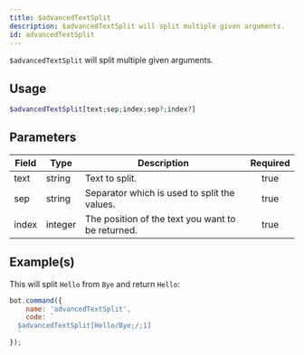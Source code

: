 ```yaml
---
title: $advancedTextSplit
description: $advancedTextSplit will split multiple given arguments.
id: advancedTextSplit
---
```


`$advancedTextSplit` will split multiple given arguments.

## Usage

```php
$advancedTextSplit[text;sep;index;sep?;index?]
```

## Parameters

| Field | Type    | Description                                       | Required |
| ----- | ------- | ------------------------------------------------- | :------: |
| text  | string  | Text to split.                                    |   true   |
| sep   | string  | Separator which is used to split the values.      |   true   |
| index | integer | The position of the text you want to be returned. |   true   |

## Example(s)

This will split `Hello` from `Bye` and return `Hello`:

```javascript
bot.command({
    name: 'advancedTextSplit',
    code: `
  $advancedTextSplit[Hello/Bye;/;1]
  `
});
```
